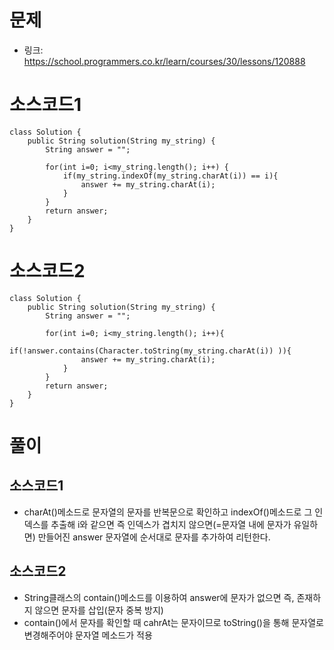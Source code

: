 # 문제
- 링크: 
<https://school.programmers.co.kr/learn/courses/30/lessons/120888>

# 소스코드1
```
class Solution {
    public String solution(String my_string) {
        String answer = "";
        
        for(int i=0; i<my_string.length(); i++) {
            if(my_string.indexOf(my_string.charAt(i)) == i){
                answer += my_string.charAt(i);
            } 
        }
        return answer;
    }
}
```

# 소스코드2
```
class Solution {
    public String solution(String my_string) {
        String answer = "";
        
        for(int i=0; i<my_string.length(); i++){
            if(!answer.contains(Character.toString(my_string.charAt(i)) )){
                answer += my_string.charAt(i);
            }
        }
        return answer;
    }
}
```
# 풀이

## 소스코드1
- charAt()메소드로 문자열의 문자를 반복문으로 확인하고 indexOf()메소드로 그 인덱스를 추출해 i와 같으면 즉 인덱스가 겹치지 않으면(=문자열 내에 문자가 유일하면) 만들어진 answer
문자열에 순서대로 문자를 추가하여 리턴한다. 

## 소스코드2
- String클래스의 contain()메소드를 이용하여 answer에 문자가 없으면 즉, 존재하지 않으면 문자를 삽입(문자 중복 방지)
- contain()에서 문자를 확인할 때 cahrAt는 문자이므로 toString()을 통해 문자열로 변경해주어야 문자열 메소드가 적용
